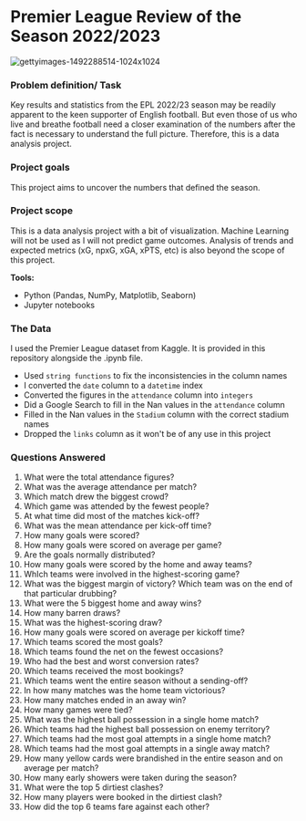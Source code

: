 # Premier League Review of the Season 2022/2023
![gettyimages-1492288514-1024x1024](https://github.com/Sabacon/Premier-League-2022_23-Season-in-Review/assets/121859090/40834e45-350a-44c6-ba4c-0222c2148662)

### Problem definition/ Task
Key results and statistics from the EPL 2022/23 season may be readily apparent to the keen supporter of English football. But even those of us who live and breathe football need a closer examination of the numbers after the fact is necessary to understand the full picture. Therefore, this is a data analysis project.

### Project goals
This project aims to uncover the numbers that defined the season.

### Project scope
This is a data analysis project with a bit of visualization. Machine Learning will not be used as I will not predict game outcomes. Analysis of trends and expected metrics (xG, npxG, xGA, xPTS, etc) is also beyond the scope of this project.

**Tools:**
* Python (Pandas, NumPy, Matplotlib, Seaborn)
* Jupyter notebooks

### The Data
I used the Premier League dataset from Kaggle. It is provided in this repository alongside the .ipynb file.

* Used `string functions` to fix the inconsistencies in the column names
* I converted the `date` column to a `datetime` index
* Converted the figures in the `attendance` column into `integers`
* Did a Google Search to fill in the Nan values in the `attendance` column
* Filled in the Nan values in the `Stadium` column with the correct stadium names
* Dropped the `links` column as it won't be of any use in this project

### Questions Answered
1. What were the total attendance figures?
2. What was the average attendance per match?
3. Which match drew the biggest crowd?
4. Which game was attended by the fewest people?
5. At what time did most of the matches kick-off?
6. What was the mean attendance per kick-off time?
7. How many goals were scored?
8. How many goals were scored on average per game?
9. Are the goals normally distributed?
10. How many goals were scored by the home and away teams?
11. WhIch teams were involved in the highest-scoring game?
12. What was the biggest margin of victory? Which team was on the end of that particular drubbing?
13. What were the 5 biggest home and away wins?
14. How many barren draws?
15. What was the highest-scoring draw?
16. How many goals were scored on average per kickoff time?
17. Which teams scored the most goals?
18. Which teams found the net on the fewest occasions?
19. Who had the best and worst conversion rates?
20. Which teams received the most bookings?
21. Which teams went the entire season without a sending-off?
22. In how many matches was the home team victorious?
23. How many matches ended in an away win?
24. How many games were tied?
25. What was the highest ball possession in a single home match?
26. Which teams had the highest ball possession on enemy territory?
27. Which teams had the most goal attempts in a single home match?
28. Which teams had the most goal attempts in a single away match?
29. How many yellow cards were brandished in the entire season and on average per match?
30. How many early showers were taken during the season?
31. What were the top 5 dirtiest clashes?
32. How many players were booked in the dirtiest clash?
33. How did the top 6 teams fare against each other?
